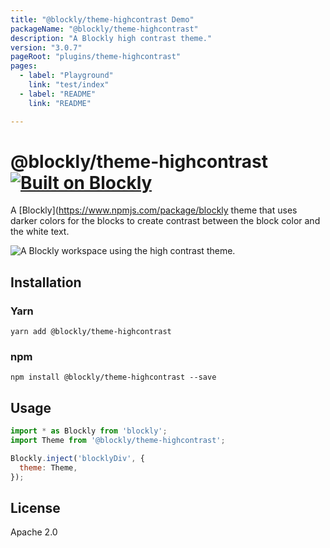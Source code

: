 ```yaml
---
title: "@blockly/theme-highcontrast Demo"
packageName: "@blockly/theme-highcontrast"
description: "A Blockly high contrast theme."
version: "3.0.7"
pageRoot: "plugins/theme-highcontrast"
pages:
  - label: "Playground"
    link: "test/index"
  - label: "README"
    link: "README"

---
```

# @blockly/theme-highcontrast [![Built on Blockly](https://tinyurl.com/built-on-blockly)](https://github.com/google/blockly)

A [Blockly](https://www.npmjs.com/package/blockly theme that uses darker colors
for the blocks to create contrast between the block color and the white text.

![A Blockly workspace using the high contrast theme.](https://github.com/google/blockly-samples/raw/master/plugins/theme-highcontrast/readme-media/HighContrastTheme.png)

## Installation

### Yarn
```
yarn add @blockly/theme-highcontrast
```

### npm
```
npm install @blockly/theme-highcontrast --save
```

## Usage

```js
import * as Blockly from 'blockly';
import Theme from '@blockly/theme-highcontrast';

Blockly.inject('blocklyDiv', {
  theme: Theme,
});

```

## License
Apache 2.0
